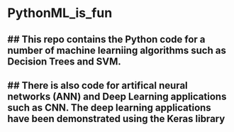 # PythonML_is_fun

## ## This repo contains the Python code for a number of machine learniing algorithms such as Decision Trees and SVM.

## ## There is also code for artifical neural networks (ANN) and Deep Learning applications such as CNN. The deep learning applications have been demonstrated using the Keras library